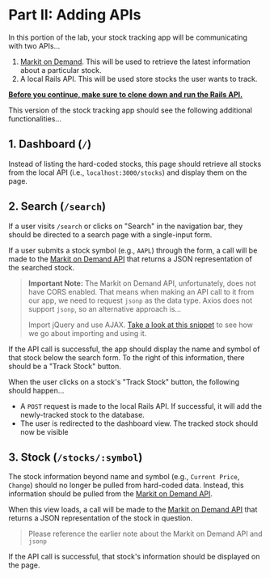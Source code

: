 # Part II: Adding APIs

In this portion of the lab, your stock tracking app will be communicating with two APIs...
  1. [Markit on Demand](http://dev.markitondemand.com/MODApis/). This will be used to retrieve the latest information about a particular stock.
  2. A local Rails API. This will be used store stocks the user wants to track.

**[Before you continue, make sure to clone down and run the Rails API.](https://github.com/ga-wdi-exercises/react-router-lab-api)**

This version of the stock tracking app should see the following additional functionalities...

## 1. Dashboard (`/`)

Instead of listing the hard-coded stocks, this page should retrieve all stocks from the local API (i.e., `localhost:3000/stocks`) and display them on the page.

## 2. Search (`/search`)

If a user visits `/search` or clicks on "Search" in the navigation bar, they should be directed to a search page with a single-input form.

If a user submits a stock symbol (e.g., `AAPL`) through the form, a call will be made to the [Markit on Demand API](http://dev.markitondemand.com/MODApis/) that returns a JSON representation of the searched stock.

> **Important Note:** The Markit on Demand API, unfortunately, does not have CORS enabled. That means when making an API call to it from our app, we need to request `jsonp` as the data type. Axios does not support `jsonp`, so an alternative approach is...
>
> Import jQuery and use AJAX. [Take a look at this snippet](https://github.com/ga-wdi-exercises/react-omdb/commit/70c28576d35e93331d37a425e45b73127f0713b3#diff-a2c44f5da6f2e8575db9456a7e28d50c) to see how we go about importing and using it.

If the API call is successful, the app should display the name and symbol of that stock below the search form. To the right of this information, there should be a "Track Stock" button.

When the user clicks on a stock's "Track Stock" button, the following should happen...
- A `POST` request is made to the local Rails API. If successful, it will add the newly-tracked stock to the database.
- The user is redirected to the dashboard view. The tracked stock should now be visible

## 3. Stock (`/stocks/:symbol`)

The stock information beyond name and symbol (e.g., `Current Price`, `Change`) should no longer be pulled from hard-coded data. Instead, this information should be pulled from the [Markit on Demand API](http://dev.markitondemand.com/MODApis/).

When this view loads, a call will be made to the [Markit on Demand API](http://dev.markitondemand.com/MODApis/) that returns a JSON representation of the stock in question.

> Please reference the earlier note about the Markit on Demand API and `jsonp`

If the API call is successful, that stock's information should be displayed on the page.
